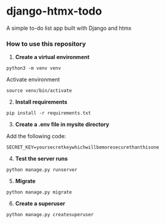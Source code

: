 # django-htmx-todo
A simple to-do list app built with Django and htmx

### How to use this repository

1. **Create a virtual environment**

```
python3 -m venv venv
```

Activate environment
```
source venv/bin/activate
```

2. **Install requirements**
```
pip install -r requirements.txt
```

3. **Create a .env file in mysite directory**

Add the following code:
```
SECRET_KEY=yoursecretkeywhichwillbemoresecurethanthisone
```

4. **Test the server runs**
```
python manage.py runserver
```

5. **Migrate**
```
python manage.py migrate
```

6. **Create a superuser**
```
python manage.py createsuperuser
```
